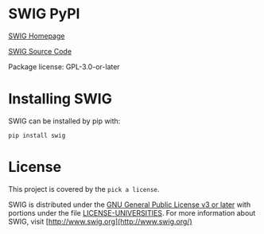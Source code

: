 SWIG PyPI
=========

[SWIG Homepage](http://www.swig.org/)

[SWIG Source Code](https://github.com/swig/swig/)

Package license: GPL-3.0-or-later

Installing SWIG
===============

SWIG can be installed by pip with:

```
pip install swig
```

License
=======

This project is covered by the `pick a license`.

SWIG is distributed under the [GNU General Public License v3 or later](https://github.com/swig/swig/blob/master/LICENSE) with portions under the file [LICENSE-UNIVERSITIES](https://github.com/swig/swig/blob/master/LICENSE-UNIVERSITIES). For more information about SWIG, visit [http://www.swig.org](http://www.swig.org/)
